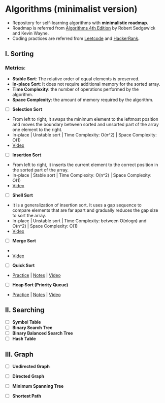 # Algorithms (minimalist version)
- Repository for self-learning algorithms with **minimalistic roadmap**. 
- Roadmap is referred from [Algorithms 4th Edition](https://algs4.cs.princeton.edu/home/) by Robert Sedgewick and Kevin Wayne.
- Coding practices are referred from [Leetcode](https://leetcode.com/) and [HackerRank](https://www.hackerrank.com/).


## I. Sorting 
### Metrics:
- **Stable Sort**: The relative order of equal elements is preserved.
- **In-place Sort**: It does not require additional memory for the sorted array.
- **Time Complexity**: the number of operations performed by the algorithm.
- **Space Complexity**: the amount of memory required by the algorithm.


- [ ] **Selection Sort** 
- From left to right, it swaps the minimum element to the leftmost position and moves the boundary between sorted and unsorted part of the array one element to the right. 
- In-place | Unstable sort | Time Complexity: O(n^2) | Space Complexity: O(1) 
- [Video](https://www.youtube.com/watch?v=g-PGLbMth_g&t=39s)

- [ ] **Insertion Sort** 
- From left to right, it inserts the current element to the correct position in the sorted part of the array. 
- In-place | Stable sort | Time Complexity: O(n^2) | Space Complexity: O(1) 
- [Video](https://www.youtube.com/watch?v=JU767SDMDvA)

- [ ] **Shell Sort** 
- It is a generalization of insertion sort. It uses a gap sequence to compare elements that are far apart and gradually reduces the gap size to sort the array. 
- In-place | Unstable sort | Time Complexity: between O(nlogn) and O(n^2) | Space Complexity: O(1) 
- [Video](https://www.youtube.com/watch?v=1yDcmjLTWOg)

- [ ] **Merge Sort** 
- 
- [Video](https://www.youtube.com/watch?v=4VqmGXwpLqc)

- [ ] **Quick Sort** 
- [Practice](https://www.hackerrank.com/challenges/quicksort1/problem) | [Notes](https://www.notion.so/HackerRank-Practice-Quick-Sort-17cs1102-3c-implement-quick-sort-d4222221240f424392222221240f4243) | [Video](https://www.youtube.com/watch?v=NsQO00Gcv_8)

- [ ] **Heap Sort (Priority Queue)** 
- [Practice](https://www.hackerrank.com/contests/hw1/challenges/heap-sort) | [Notes](https://www.notion.so/HackerRank-Practice-Heap-Sort-17cs1102-3c-implement-heap-sort-d4222221240f424392222221240f4243) | [Video](https://www.youtube.com/watch?v=NsQO00Gcv_8)



## II. Searching 
- [ ] **Symbol Table**
- [ ] **Binary Search Tree**
- [ ] **Binary Balanced Search Tree**
- [ ] **Hash Table**

## III. Graph
- [ ] **Undirected Graph**
- [ ] **Directed Graph**
- [ ] **Minimum Spanning Tree**
- [ ] **Shortest Path**


